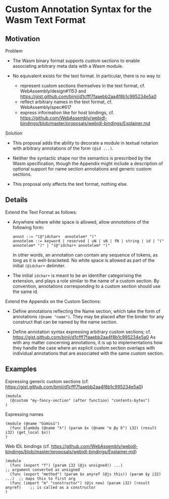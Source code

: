 # Custom Annotation Syntax for the Wasm Text Format

## Motivation

Problem

* The Wasm binary format supports custom sections to enable associating arbitrary meta data with a Wasm module.

* No equivalent exists for the text format. In particular, there is no way to
  - represent custom sections themselves in the text format, cf. WebAssembly/design#1153 and https://gist.github.com/binji/d1cfff7faaebb2aa4f8b1c995234e5a0
  - reflect arbitrary names in the text format, cf. WebAssembly/spec#617
  - express information like for host bindings, cf. https://github.com/WebAssembly/webidl-bindings/blob/master/proposals/webidl-bindings/Explainer.md

Solution

* This proposal adds the ability to decorate a module in textual notarion with arbitrary annotations of the form `(@id ...)`.

* Neither the syntactic shape nor the semantics is prescribed by the Wasm specification, though the Appendix might include a description of optional support for name section annotations and generic custom sections.

* This proposal only affects the text format, nothing else.


## Details

Extend the Text Format as follows:

* Anywhere where white space is allowed, allow *annotations* of the following form:
  ```
  annot ::= "(@"idchar+  annotelem* ")"
  annotelem ::= keyword | reserved | uN | sN | fN | string | id | "(" annotelem* ")" | "(@"idchar+ annotelem* ")"
  ```
  In other words, an annotation can contain any sequence of tokens, as long as it is well-bracketed.
  No white space is allowed as part of the initial `(@idchar+` delimiter.

* The initial `idchar+` is meant to be an identifier categorising the extension, and plays a role similar to the name of a custom section.
  By convention, annotations corresponding to a custom section should use the same id.

Extend the Appendix on the Custom Sections:

* Define annotations reflecting the Name section, which take the form of annotations `(@name "name")`.
  They may be placed after the binder for any construct that can be named by the name section.

* Define annotation syntax expressing arbitrary custom sections; cf. https://gist.github.com/binji/d1cfff7faaebb2aa4f8b1c995234e5a0
  As with any matter concerning annotations, it is up to implementations how they handle the case where an explicit custom section overlaps with individual annotations that are associated with the same custom section.


## Examples

Expressing generic custom sections (cf. https://gist.github.com/binji/d1cfff7faaebb2aa4f8b1c995234e5a0)
```wasm
(module
  (@custom "my-fancy-section" (after function) "contents-bytes")
)
```

Expressing names
```wasm
(module (@name "Gümüsü")
  (func $lambda (@name "λ") (param $x (@name "α βγ δ") i32) (result i32) (get_local $x))
)
```

Web IDL bindings (cf. https://github.com/WebAssembly/webidl-bindings/blob/master/proposals/webidl-bindings/Explainer.md)
```wasm
(module
  (func (export "f") (param i32 (@js unsigned)) ...)                        ;; argument converted as unsigned
  (func (export "method") (param $x anyref (@js this)) (param $y i32) ...)  ;; maps this to first arg
  (func (import "m" "constructor") (@js new) (param i32) (result anyref)    ;; is called as a constructor
)
```
